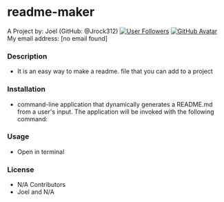 # readme-maker
    
A Project by: Joel (GitHub: @Jrock312) [![User Followers](https://img.shields.io/github/followers/Jrock312?style=social)](https://github.com/Jrock312?tab=followers)
[![GitHub Avatar](https://avatars0.githubusercontent.com/u/57429526?v=4)](https://github.com/Jrock312)
My email address: [no email found]
### Description
* It is an easy way to make a readme. file that you can add to a project
### Installation
* command-line application that dynamically generates a README.md from a user's input. The application will be invoked with the following command:
### Usage
* Open in terminal
### License
* N/A
Contributors
* Joel and N/A
